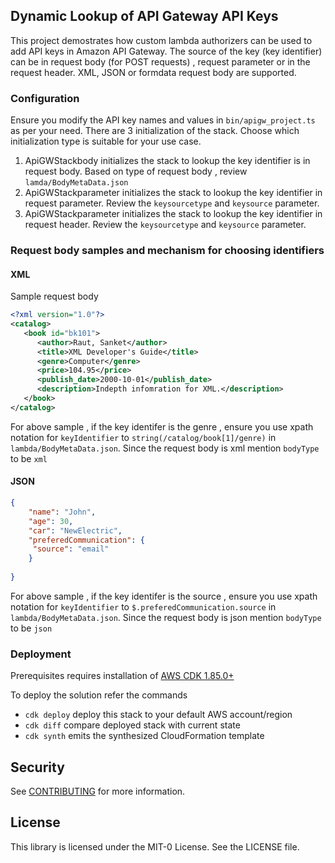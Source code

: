## Dynamic Lookup of API Gateway API Keys

This project demostrates how custom lambda authorizers can be used to add API keys in Amazon API Gateway. The source of the key (key identifier) can be in request body (for POST requests) , request parameter or in the request header. XML, JSON or formdata request body are supported.

### Configuration

Ensure you modify the API key names and values in `bin/apigw_project.ts` as per your need.
There are 3 initialization of the stack. Choose which initialization type is suitable for your use case.

1. ApiGWStackbody initializes the stack to lookup the key identifier is in request body. Based on type of request body , review `lamda/BodyMetaData.json`
2. ApiGWStackparameter initializes the stack to lookup the key identifier in request parameter. Review the  `keysourcetype` and `keysource` parameter.
3. ApiGWStackparameter initializes the stack to lookup the key identifier in request header. Review the  `keysourcetype` and `keysource` parameter.

### Request body samples and mechanism for choosing identifiers

#### XML

Sample request body

```xml
<?xml version="1.0"?>
<catalog>
   <book id="bk101">
      <author>Raut, Sanket</author>
      <title>XML Developer's Guide</title>
      <genre>Computer</genre>
      <price>104.95</price>
      <publish_date>2000-10-01</publish_date>
      <description>Indepth infomration for XML.</description>
   </book>
</catalog>
```

For above sample , if the key identifer is the genre , ensure  you use xpath notation for `keyIdentifier` to `string(/catalog/book[1]/genre)` in `lambda/BodyMetaData.json`. Since the request body is xml mention `bodyType` to be `xml`

#### JSON

```json
{
    "name": "John",
    "age": 30,
    "car": "NewElectric",
    "preferedCommunication": {
     "source": "email"
    }
    
}
```

For above sample , if the key identifer is the source , ensure  you use xpath notation for `keyIdentifier` to `$.preferedCommunication.source` in `lambda/BodyMetaData.json`. Since the request body is json mention `bodyType` to be `json` 

### Deployment

Prerequisites requires installation of  [AWS CDK 1.85.0+](https://docs.aws.amazon.com/cdk/latest/guide/cli.html)

To deploy the solution refer the commands

* `cdk deploy`     deploy this stack to your default AWS account/region
* `cdk diff`       compare deployed stack with current state
* `cdk synth`      emits the synthesized CloudFormation template

## Security

See [CONTRIBUTING](CONTRIBUTING.md#security-issue-notifications) for more information.

## License

This library is licensed under the MIT-0 License. See the LICENSE file.
